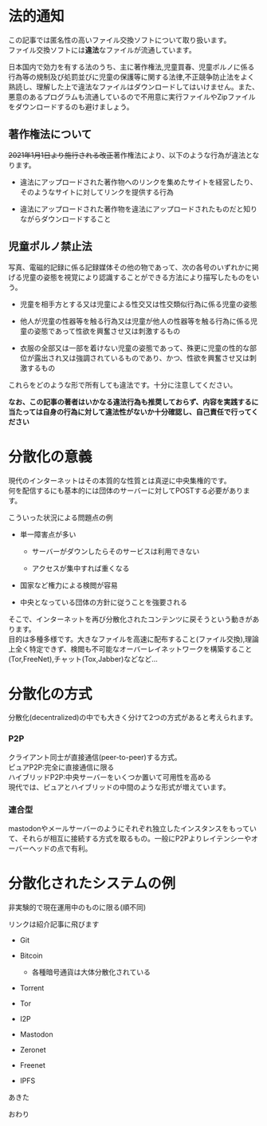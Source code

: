 # 法的通知

この記事では匿名性の高いファイル交換ソフトについて取り扱います。<br>ファイル交換ソフトには**違法**なファイルが流通しています。

日本国内で効力を有する法のうち、主に著作権法,児童買春、児童ポルノに係る行為等の規制及び処罰並びに児童の保護等に関する法律,不正競争防止法をよく熟読し、理解した上で違法なファイルはダウンロードしてはいけません。また、悪意のあるプログラムも流通しているので不用意に実行ファイルやZipファイルをダウンロードするのも避けましょう。

## 著作権法について

~~2021年1月1日より施行される改正~~著作権法により、以下のような行為が違法となります。

- 違法にアップロードされた著作物へのリンクを集めたサイトを経営したり、そのようなサイトに対してリンクを提供する行為

- 違法にアップロードされた著作物を違法にアップロードされたものだと知りながらダウンロードすること

## 児童ポルノ禁止法

写真、電磁的記録に係る記録媒体その他の物であって、次の各号のいずれかに掲げる児童の姿態を視覚により認識することができる方法により描写したものをいう。

- 児童を相手方とする又は児童による性交又は性交類似行為に係る児童の姿態

- 他人が児童の性器等を触る行為又は児童が他人の性器等を触る行為に係る児童の姿態であって性欲を興奮させ又は刺激するもの

- 衣服の全部又は一部を着けない児童の姿態であって、殊更に児童の性的な部位が露出され又は強調されているものであり、かつ、性欲を興奮させ又は刺激するもの

これらをどのような形で所有しても違法です。十分に注意してください。

**なお、この記事の著者はいかなる違法行為も推奨しておらず、内容を実践するに当たっては自身の行為に対して違法性がないか十分確認し、自己責任で行ってください**

# 分散化の意義

現代のインターネットはその本質的な性質とは真逆に中央集権的です。<br>何を配信するにも基本的には団体のサーバーに対してPOSTする必要があります。<br>

こういった状況による問題点の例

- 単一障害点が多い
  
  - サーバーがダウンしたらそのサービスは利用できない
  
  - アクセスが集中すれば重くなる

- 国家など権力による検閲が容易

- 中央となっている団体の方針に従うことを強要される

そこで、インターネットを再び分散化されたコンテンツに戻そうという動きがあります。<br>目的は多種多様です。大きなファイルを高速に配布すること(ファイル交換),理論上全く特定できず、検閲も不可能なオーバーレイネットワークを構築すること(Tor,FreeNet),チャット(Tox,Jabber)などなど…

# 分散化の方式

分散化(decentralized)の中でも大きく分けて2つの方式があると考えられます。

### P2P

クライアント同士が直接通信(peer-to-peer)する方式。<br>ピュアP2P:完全に直接通信に限る<br>ハイブリッドP2P:中央サーバーをいくつか置いて可用性を高める<br>現代では、ピュアとハイブリッドの中間のような形式が増えています。

### 連合型

mastodonやメールサーバーのようにそれぞれ独立したインスタンスをもっていて、それらが相互に接続する方式を取るもの。一般にP2Pよりレイテンシーやオーバーヘッドの点で有利。

# 分散化されたシステムの例

非実験的で現在運用中のものに限る(順不同)

リンクは紹介記事に飛びます

- Git

- Bitcoin
  
  - 各種暗号通貨は大体分散化されている

- Torrent

- Tor

- I2P

- Mastodon

- Zeronet

- Freenet

- IPFS

あきた

おわり
